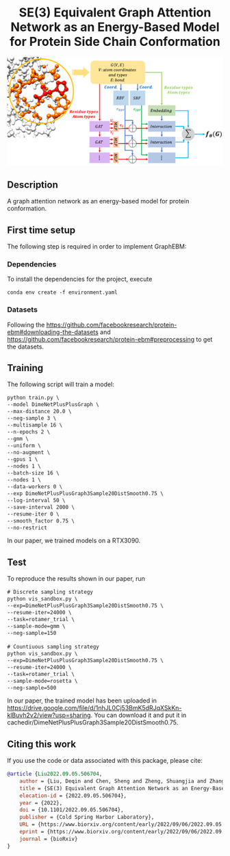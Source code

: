 <div align="center">

# SE(3) Equivalent Graph Attention Network as an Energy-Based Model for Protein Side Chain Conformation

![GraphEBM Architecture](https://github.com/biomed-AI/GraphEBM/blob/main/img/Model.png)

</div>

## Description

A graph attention network as an energy-based model for protein conformation.

## First time setup

The following step is required in order to implement GraphEBM:

### Dependencies

To install the dependencies for the project, execute

```
conda env create -f environment.yaml
```

### Datasets

Following the https://github.com/facebookresearch/protein-ebm#downloading-the-datasets and
https://github.com/facebookresearch/protein-ebm#preprocessing to get the datasets.


## Training

The following script will train a model:

```
python train.py \
--model DimeNetPlusPlusGraph \
--max-distance 20.0 \
--neg-sample 3 \
--multisample 16 \
--n-epochs 2 \
--gmm \
--uniform \
--no-augment \
--gpus 1 \
--nodes 1 \
--batch-size 16 \
--nodes 1 \
--data-workers 0 \
--exp DimeNetPlusPlusGraph3Sample20DistSmooth0.75 \
--log-interval 50 \
--save-interval 2000 \
--resume-iter 0 \
--smooth_factor 0.75 \
--no-restrict
```

In our paper, we trained models on a RTX3090.

## Test

To reproduce the results shown in our paper, run

```
# Discrete sampling strategy
python vis_sandbox.py \
--exp=DimeNetPlusPlusGraph3Sample20DistSmooth0.75 \
--resume-iter=24000 \
--task=rotamer_trial \
--sample-mode=gmm \
--neg-sample=150

# Countiuous sampling strategy
python vis_sandbox.py \
--exp=DimeNetPlusPlusGraph3Sample20DistSmooth0.75 \
--resume-iter=24000 \
--task=rotamer_trial \
--sample-mode=rosetta \
--neg-sample=500
```
In our paper, the trained model has been uploaded in https://drive.google.com/file/d/1nhJL0Cj53BmK5dRJqXSkKn-klBuvh2v2/view?usp=sharing.
You can download it and put it in cachedir/DimeNetPlusPlusGraph3Sample20DistSmooth0.75.

## Citing this work

If you use the code or data associated with this package, please cite:

```bibtex
@article {Liu2022.09.05.506704,
	author = {Liu, Deqin and Chen, Sheng and Zheng, Shuangjia and Zhang, Sen and Yang, Yuedong},
	title = {SE(3) Equivalent Graph Attention Network as an Energy-Based Model for Protein Side Chain Conformation},
	elocation-id = {2022.09.05.506704},
	year = {2022},
	doi = {10.1101/2022.09.05.506704},
	publisher = {Cold Spring Harbor Laboratory},
	URL = {https://www.biorxiv.org/content/early/2022/09/06/2022.09.05.506704},
	eprint = {https://www.biorxiv.org/content/early/2022/09/06/2022.09.05.506704.full.pdf},
	journal = {bioRxiv}
}
```
